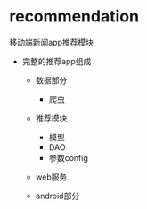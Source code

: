 # recommendation
移动端新闻app推荐模块

- 完整的推荐app组成
    - 数据部分
        - 爬虫
    - 推荐模块
        - 模型
        - DAO
        - 参数config
        
    - web服务
    - android部分